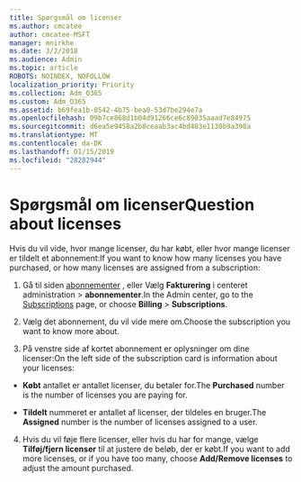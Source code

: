 ```yaml
---
title: Spørgsmål om licenser
ms.author: cmcatee
author: cmcatee-MSFT
manager: mnirkhe
ms.date: 3/2/2018
ms.audience: Admin
ms.topic: article
ROBOTS: NOINDEX, NOFOLLOW
localization_priority: Priority
ms.collection: Adm_O365
ms.custom: Adm_O365
ms.assetid: b69fea1b-0542-4b75-bea0-53d7be294e7a
ms.openlocfilehash: 09b7ce868d1b04d91266ce6c89035aaad7e84975
ms.sourcegitcommit: d6ea5e9458a2b8ceaab3ac4bd483e1130b9a398a
ms.translationtype: MT
ms.contentlocale: da-DK
ms.lasthandoff: 01/15/2019
ms.locfileid: "28282944"
---
```

# <a name="question-about-licenses"></a><span data-ttu-id="7e6b9-102">Spørgsmål om licenser</span><span class="sxs-lookup"><span data-stu-id="7e6b9-102">Question about licenses</span></span>

<span data-ttu-id="7e6b9-103">Hvis du vil vide, hvor mange licenser, du har købt, eller hvor mange licenser er tildelt et abonnement:</span><span class="sxs-lookup"><span data-stu-id="7e6b9-103">If you want to know how many licenses you have purchased, or how many licenses are assigned from a subscription:</span></span>
  
1. <span data-ttu-id="7e6b9-104">Gå til siden [abonnementer](https://go.microsoft.com/fwlink/p/?linkid=842054) , eller Vælg **Fakturering** i centeret administration \> **abonnementer**.</span><span class="sxs-lookup"><span data-stu-id="7e6b9-104">In the Admin center, go to the [Subscriptions](https://go.microsoft.com/fwlink/p/?linkid=842054) page, or choose **Billing** \> **Subscriptions**.</span></span>
    
2. <span data-ttu-id="7e6b9-105">Vælg det abonnement, du vil vide mere om.</span><span class="sxs-lookup"><span data-stu-id="7e6b9-105">Choose the subscription you want to know more about.</span></span>
    
3. <span data-ttu-id="7e6b9-106">På venstre side af kortet abonnement er oplysninger om dine licenser:</span><span class="sxs-lookup"><span data-stu-id="7e6b9-106">On the left side of the subscription card is information about your licenses:</span></span>
    
  - <span data-ttu-id="7e6b9-107">**Købt** antallet er antallet licenser, du betaler for.</span><span class="sxs-lookup"><span data-stu-id="7e6b9-107">The **Purchased** number is the number of licenses you are paying for.</span></span> 
    
  - <span data-ttu-id="7e6b9-108">**Tildelt** nummeret er antallet af licenser, der tildeles en bruger.</span><span class="sxs-lookup"><span data-stu-id="7e6b9-108">The **Assigned** number is the number of licenses assigned to a user.</span></span> 
    
4. <span data-ttu-id="7e6b9-109">Hvis du vil føje flere licenser, eller hvis du har for mange, vælge **Tilføj/fjern licenser** til at justere de beløb, der er købt.</span><span class="sxs-lookup"><span data-stu-id="7e6b9-109">If you want to add more licenses, or if you have too many, choose **Add/Remove licenses** to adjust the amount purchased.</span></span> 
    

